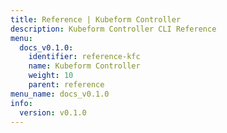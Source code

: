 ```yaml
---
title: Reference | Kubeform Controller
description: Kubeform Controller CLI Reference
menu:
  docs_v0.1.0:
    identifier: reference-kfc
    name: Kubeform Controller
    weight: 10
    parent: reference
menu_name: docs_v0.1.0
info:
  version: v0.1.0
---
```


